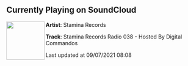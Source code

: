 ## Currently Playing on SoundCloud

[<img align="left" width="100" src="https://i1.sndcdn.com/artworks-UROobooR8kKMjTry-SQXg6Q-t500x500.jpg">](https://soundcloud.com/staminarecords/stamina-records-radio-038-hosted-by-digital-commandos)

**Artist**: Stamina Records 

**Track**: Stamina Records Radio 038 - Hosted By Digital Commandos

Last updated at 09/07/2021 08:08
